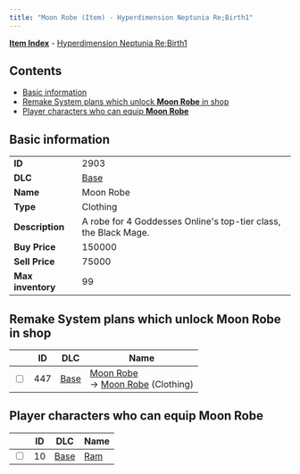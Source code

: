```yaml
---
title: "Moon Robe (Item) - Hyperdimension Neptunia Re;Birth1"
---
```


[**Item Index**](/neptunia/rb1/item/index.html) - [Hyperdimension Neptunia Re;Birth1](/neptunia/rb1)

## Contents

- [Basic information](#basic-information)
- [Remake System plans which unlock **Moon Robe** in shop](#remake-system-plans-which-unlock-moon-robe-in-shop)
- [Player characters who can equip **Moon Robe**](#player-characters-who-can-equip-moon-robe)

## Basic information

|   |   |
| -- | -- |
| **ID** | 2903 |
| **DLC** | [Base](/neptunia/rb1/dlc/1-base.html) |
| **Name** | Moon Robe |
| **Type** | Clothing |
| **Description** | A robe for 4 Goddesses Online's top-tier class, the Black Mage. |
| **Buy Price** | 150000 |
| **Sell Price** | 75000 |
| **Max inventory** | 99 |


## Remake System plans which unlock **Moon Robe** in shop

|    | ID | DLC | Name |
| -- | -- | --- | ---- |
| <input type="checkbox" id="rb1-remake-1-447" class="trackbox" /> | 447 | [Base](/neptunia/rb1/dlc/1-base.html) | [Moon Robe](/neptunia/rb1/remake/1-447-moon-robe.html)<br /> → [Moon Robe](/neptunia/rb1/item/1-2903-moon-robe.html) (Clothing) |


## Player characters who can equip **Moon Robe**

|    | ID | DLC | Name |
| -- | -- | --- | ---- |
| <input type="checkbox" id="rb1-player-1-10" class="trackbox" /> | 10 | [Base](/neptunia/rb1/dlc/1-base.html) | [Ram](/neptunia/rb1/player/1-10-ram.html) |
